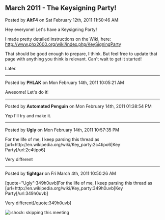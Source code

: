 ## March 2011 - The Keysigning Party!
Posted by **AltF4** on Sat February 12th, 2011 11:50:46 AM

Hey everyone! Let's have a Keysigning Party!

I made pretty detailed instructions on the Wiki, here: <!-- m --><a class="postlink" href="http://www.phx2600.org/wiki/index.php/KeySigningParty">http://www.phx2600.org/wiki/index.php/KeySigningParty</a><!-- m -->

That should be good enough to prepare, I think. But feel free to update that page with anything you think is relevant. Can't wait to get it started!

Later.

--------------------------------------------------------------------------------

Posted by **PHLAK** on Mon February 14th, 2011 10:05:21 AM

Awesome! Let's do it!

--------------------------------------------------------------------------------

Posted by **Automated Penguin** on Mon February 14th, 2011 01:38:54 PM

Yep I'll try and make it.

--------------------------------------------------------------------------------

Posted by **Ugly** on Mon February 14th, 2011 10:57:35 PM

For the life of me, I keep parsing this thread as [url=http&#58;//en&#46;wikipedia&#46;org/wiki/Key_party:2c4tipo6]Key Party[/url:2c4tipo6]

Very different

--------------------------------------------------------------------------------

Posted by **fightgar** on Fri March 4th, 2011 10:50:26 AM

[quote=&quot;Ugly&quot;:349h0uvb]For the life of me, I keep parsing this thread as [url=http&#58;//en&#46;wikipedia&#46;org/wiki/Key_party:349h0uvb]Key Party[/url:349h0uvb]

Very different[/quote:349h0uvb]

 <!-- s:shock: --><img src="{SMILIES_PATH}/icon_eek.gif" alt=":shock:" title="Shocked" /><!-- s:shock: --> skipping this meeting
